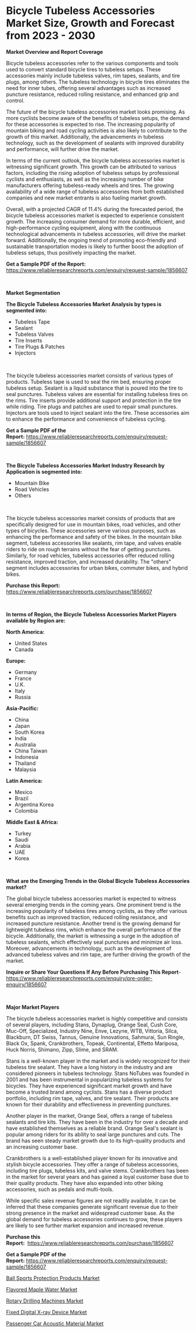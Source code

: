 <p><h1>Bicycle Tubeless Accessories Market Size, Growth and Forecast from 2023 - 2030</h1></p><p><strong>Market Overview and Report Coverage</strong></p>
<p><p>Bicycle tubeless accessories refer to the various components and tools used to convert standard bicycle tires to tubeless setups. These accessories mainly include tubeless valves, rim tapes, sealants, and tire plugs, among others. The tubeless technology in bicycle tires eliminates the need for inner tubes, offering several advantages such as increased puncture resistance, reduced rolling resistance, and enhanced grip and control.</p><p>The future of the bicycle tubeless accessories market looks promising. As more cyclists become aware of the benefits of tubeless setups, the demand for these accessories is expected to rise. The increasing popularity of mountain biking and road cycling activities is also likely to contribute to the growth of this market. Additionally, the advancements in tubeless technology, such as the development of sealants with improved durability and performance, will further drive the market.</p><p>In terms of the current outlook, the bicycle tubeless accessories market is witnessing significant growth. This growth can be attributed to various factors, including the rising adoption of tubeless setups by professional cyclists and enthusiasts, as well as the increasing number of bike manufacturers offering tubeless-ready wheels and tires. The growing availability of a wide range of tubeless accessories from both established companies and new market entrants is also fueling market growth.</p><p>Overall, with a projected CAGR of 11.4% during the forecasted period, the bicycle tubeless accessories market is expected to experience consistent growth. The increasing consumer demand for more durable, efficient, and high-performance cycling equipment, along with the continuous technological advancements in tubeless accessories, will drive the market forward. Additionally, the ongoing trend of promoting eco-friendly and sustainable transportation modes is likely to further boost the adoption of tubeless setups, thus positively impacting the market.</p></p>
<p><strong>Get a Sample PDF of the Report:</strong> <a href="https://www.reliableresearchreports.com/enquiry/request-sample/1856607">https://www.reliableresearchreports.com/enquiry/request-sample/1856607</a></p>
<p>&nbsp;</p>
<p><strong>Market Segmentation</strong></p>
<p><strong>The Bicycle Tubeless Accessories Market Analysis by types is segmented into:</strong></p>
<p><ul><li>Tubeless Tape</li><li>Sealant</li><li>Tubeless Valves</li><li>Tire Inserts</li><li>Tire Plugs & Patches</li><li>Injectors</li></ul></p>
<p>&nbsp;</p>
<p><p>The bicycle tubeless accessories market consists of various types of products. Tubeless tape is used to seal the rim bed, ensuring proper tubeless setup. Sealant is a liquid substance that is poured into the tire to seal punctures. Tubeless valves are essential for installing tubeless tires on the rims. Tire inserts provide additional support and protection in the tire while riding. Tire plugs and patches are used to repair small punctures. Injectors are tools used to inject sealant into the tire. These accessories aim to enhance the performance and convenience of tubeless cycling.</p></p>
<p><strong>Get a Sample PDF of the Report:</strong>&nbsp;<a href="https://www.reliableresearchreports.com/enquiry/request-sample/1856607">https://www.reliableresearchreports.com/enquiry/request-sample/1856607</a></p>
<p>&nbsp;</p>
<p><strong>The Bicycle Tubeless Accessories Market Industry Research by Application is segmented into:</strong></p>
<p><ul><li>Mountain Bike</li><li>Road Vehicles</li><li>Others</li></ul></p>
<p>&nbsp;</p>
<p><p>The bicycle tubeless accessories market consists of products that are specifically designed for use in mountain bikes, road vehicles, and other types of bicycles. These accessories serve various purposes, such as enhancing the performance and safety of the bikes. In the mountain bike segment, tubeless accessories like sealants, rim tape, and valves enable riders to ride on rough terrains without the fear of getting punctures. Similarly, for road vehicles, tubeless accessories offer reduced rolling resistance, improved traction, and increased durability. The "others" segment includes accessories for urban bikes, commuter bikes, and hybrid bikes.</p></p>
<p><strong>Purchase this Report:</strong>&nbsp; <a href="https://www.reliableresearchreports.com/purchase/1856607">https://www.reliableresearchreports.com/purchase/1856607</a></p>
<p>&nbsp;</p>
<p><strong>In terms of Region, the Bicycle Tubeless Accessories Market Players available by Region are:</strong></p>
<p>
    <p> <strong> North America: </strong>
        <ul>
            <li>United States</li>
            <li>Canada</li>
        </ul>
        </p> 
    <p> <strong> Europe: </strong>
        <ul>
            <li>Germany</li>
            <li>France</li>
            <li>U.K.</li>
            <li>Italy</li>
            <li>Russia</li>
        </ul>
        </p> 
    <p> <strong> Asia-Pacific: </strong>
        <ul>
            <li>China</li>
            <li>Japan</li>
            <li>South Korea</li>
            <li>India</li>
            <li>Australia</li>
            <li>China Taiwan</li>
            <li>Indonesia</li>
            <li>Thailand</li>
            <li>Malaysia</li>
        </ul>
        </p> 
    <p> <strong> Latin America: </strong>
        <ul>
            <li>Mexico</li>
            <li>Brazil</li>
            <li>Argentina Korea</li>
            <li>Colombia</li>
        </ul>
        </p> 
    <p> <strong> Middle East & Africa: </strong>
        <ul>
            <li>Turkey</li>
            <li>Saudi</li>
            <li>Arabia</li>
            <li>UAE</li>
            <li>Korea</li>
        </ul>
    </p>
    </p>
<p>&nbsp;</p>
<p><strong>What are the Emerging Trends in the Global Bicycle Tubeless Accessories market?</strong></p>
<p><p>The global bicycle tubeless accessories market is expected to witness several emerging trends in the coming years. One prominent trend is the increasing popularity of tubeless tires among cyclists, as they offer various benefits such as improved traction, reduced rolling resistance, and increased puncture resistance. Another trend is the growing demand for lightweight tubeless rims, which enhance the overall performance of the bicycle. Additionally, the market is witnessing a surge in the adoption of tubeless sealants, which effectively seal punctures and minimize air loss. Moreover, advancements in technology, such as the development of advanced tubeless valves and rim tape, are further driving the growth of the market.</p></p>
<p><strong>Inquire or Share Your Questions If Any Before Purchasing This Report</strong>- <a href="https://www.reliableresearchreports.com/enquiry/pre-order-enquiry/1856607">https://www.reliableresearchreports.com/enquiry/pre-order-enquiry/1856607</a></p>
<p>&nbsp;</p>
<p><strong>Major Market Players</strong></p>
<p><p>The bicycle tubeless accessories market is highly competitive and consists of several players, including Stans, Dynaplug, Orange Seal, Cush Core, Muc-Off, Specialized, Industry Nine, Enve, Lezyne, WTB, Vittoria, Silca, Blackburn, DT Swiss, Tannus, Genuine Innovations, Sahmurai, Sun Ringle, Black Ox, Spank, Crankbrothers, Topeak, Continental, Effetto Mariposa, Huck Norris, Shimano, Zipp, Slime, and SRAM.</p><p>Stans is a well-known player in the market and is widely recognized for their tubeless tire sealant. They have a long history in the industry and are considered pioneers in tubeless technology. Stans NoTubes was founded in 2001 and has been instrumental in popularizing tubeless systems for bicycles. They have experienced significant market growth and have become a trusted brand among cyclists. Stans has a diverse product portfolio, including rim tape, valves, and tire sealant. Their products are known for their durability and effectiveness in preventing punctures. </p><p>Another player in the market, Orange Seal, offers a range of tubeless sealants and tire kits. They have been in the industry for over a decade and have established themselves as a reliable brand. Orange Seal's sealant is popular among riders for its ability to seal large punctures and cuts. The brand has seen steady market growth due to its high-quality products and an increasing customer base.</p><p>Crankbrothers is a well-established player known for its innovative and stylish bicycle accessories. They offer a range of tubeless accessories, including tire plugs, tubeless kits, and valve stems. Crankbrothers has been in the market for several years and has gained a loyal customer base due to their quality products. They have also expanded into other biking accessories, such as pedals and multi-tools.</p><p>While specific sales revenue figures are not readily available, it can be inferred that these companies generate significant revenue due to their strong presence in the market and widespread customer base. As the global demand for tubeless accessories continues to grow, these players are likely to see further market expansion and increased revenue.</p></p>
<p><strong>Purchase this Report:</strong>&nbsp;&nbsp;<a href="https://www.reliableresearchreports.com/purchase/1856607">https://www.reliableresearchreports.com/purchase/1856607</a></p>
<p></p>
<p><strong>Get a Sample PDF of the Report:</strong>&nbsp;<a href="https://www.reliableresearchreports.com/enquiry/request-sample/1856607">https://www.reliableresearchreports.com/enquiry/request-sample/1856607</a></p>
<p><p><a href="https://medium.com/@christopherbennett19/ball-sports-protection-products-market-focuses-on-market-share-size-and-projected-forecast-till-0ebbc7078751">Ball Sports Protection Products Market</a></p><p><a href="https://www.linkedin.com/pulse/flavored-maple-water-market-challenges-opportunities-growth-j12ee/">Flavored Maple Water Market</a></p><p><a href="https://medium.com/@brandonramos59/analyzing-rotary-drilling-machines-market-global-industry-perspective-and-forecast-2023-to-2030-be20c99afa8f">Rotary Drilling Machines Market</a></p><p><a href="https://www.linkedin.com/pulse/fixed-digital-x-ray-device-market-size-growth-forecast-from/">Fixed Digital X-ray Device Market</a></p><p><a href="https://www.linkedin.com/pulse/passenger-car-acoustic-material-market-share-amp-new-trends-sveue/">Passenger Car Acoustic Material Market</a></p></p>